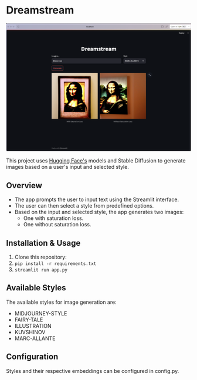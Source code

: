 # Dreamstream

![Screenshot](screenshot.png)

This project uses [Hugging Face's](https://huggingface.co/) models and Stable Diffusion to generate images based on a user's input and selected style.

## Overview

- The app prompts the user to input text using the Streamlit interface.
- The user can then select a style from predefined options.
- Based on the input and selected style, the app generates two images:
  - One with saturation loss.
  - One without saturation loss.

## Installation & Usage

1. Clone this repository:
2. `pip install -r requirements.txt`
3. `streamlit run app.py`

## Available Styles
The available styles for image generation are:
- MIDJOURNEY-STYLE
- FAIRY-TALE
- ILLUSTRATION
- KUVSHINOV
- MARC-ALLANTE

## Configuration
Styles and their respective embeddings can be configured in config.py.
